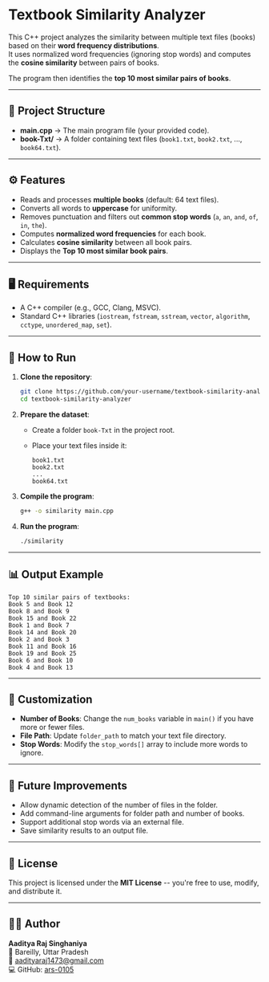 # Textbook Similarity Analyzer

This C++ project analyzes the similarity between multiple text files
(books) based on their **word frequency distributions**.\
It uses normalized word frequencies (ignoring stop words) and computes
the **cosine similarity** between pairs of books.

The program then identifies the **top 10 most similar pairs of books**.

------------------------------------------------------------------------

## 📂 Project Structure

-   **main.cpp** → The main program file (your provided code).
-   **book-Txt/** → A folder containing text files (`book1.txt`,
    `book2.txt`, ..., `book64.txt`).

------------------------------------------------------------------------

## ⚙️ Features

-   Reads and processes **multiple books** (default: 64 text files).
-   Converts all words to **uppercase** for uniformity.
-   Removes punctuation and filters out **common stop words** (`a`,
    `an`, `and`, `of`, `in`, `the`).
-   Computes **normalized word frequencies** for each book.
-   Calculates **cosine similarity** between all book pairs.
-   Displays the **Top 10 most similar book pairs**.

------------------------------------------------------------------------

## 🖥️ Requirements

-   A C++ compiler (e.g., GCC, Clang, MSVC).
-   Standard C++ libraries (`iostream`, `fstream`, `sstream`, `vector`,
    `algorithm`, `cctype`, `unordered_map`, `set`).

------------------------------------------------------------------------

## 🚀 How to Run

1.  **Clone the repository**:

    ``` bash
    git clone https://github.com/your-username/textbook-similarity-analyzer.git
    cd textbook-similarity-analyzer
    ```

2.  **Prepare the dataset**:

    -   Create a folder `book-Txt` in the project root.

    -   Place your text files inside it:

            book1.txt
            book2.txt
            ...
            book64.txt

3.  **Compile the program**:

    ``` bash
    g++ -o similarity main.cpp
    ```

4.  **Run the program**:

    ``` bash
    ./similarity
    ```

------------------------------------------------------------------------

## 📊 Output Example

    Top 10 similar pairs of textbooks:
    Book 5 and Book 12
    Book 8 and Book 9
    Book 15 and Book 22
    Book 1 and Book 7
    Book 14 and Book 20
    Book 2 and Book 3
    Book 11 and Book 16
    Book 19 and Book 25
    Book 6 and Book 10
    Book 4 and Book 13

------------------------------------------------------------------------

## 🔧 Customization

-   **Number of Books**: Change the `num_books` variable in `main()` if
    you have more or fewer files.
-   **File Path**: Update `folder_path` to match your text file
    directory.
-   **Stop Words**: Modify the `stop_words[]` array to include more
    words to ignore.

------------------------------------------------------------------------

## 📌 Future Improvements

-   Allow dynamic detection of the number of files in the folder.
-   Add command-line arguments for folder path and number of books.
-   Support additional stop words via an external file.
-   Save similarity results to an output file.

------------------------------------------------------------------------

## 📝 License

This project is licensed under the **MIT License** -- you're free to
use, modify, and distribute it.

------------------------------------------------------------------------

## 👨‍💻 Author

**Aaditya Raj Singhaniya**\
📍 Bareilly, Uttar Pradesh\
📧 <aadityaraj1473@gmail.com>\
💻 GitHub: [ars-0105](https://github.com/ars-0105)
